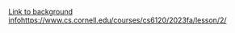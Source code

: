 [Link to background info](https://www.cs.cornell.edu/courses/cs6120/2023fa/lesson/2/)https://www.cs.cornell.edu/courses/cs6120/2023fa/lesson/2/
